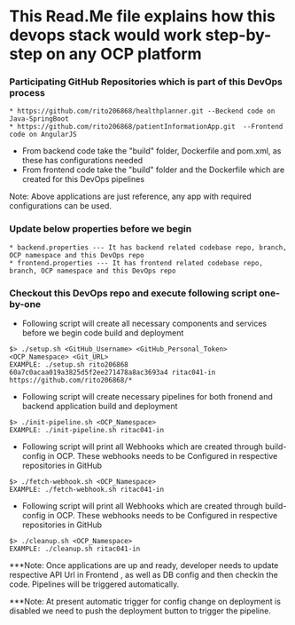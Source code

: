 # This Read.Me file explains how this devops stack would work step-by-step on any OCP platform

### Participating GitHub Repositories which is part of this DevOps process

```
* https://github.com/rito206868/healthplanner.git --Beckend code on Java-SpringBoot
* https://github.com/rito206868/patientInformationApp.git  --Frontend code on AngularJS
```

* From backend code take the "build" folder, Dockerfile and pom.xml, as these has configurations needed
* From frontend code take the "build" folder and the Dockerfile which are created for this DevOps pipelines

Note: Above applications are just reference, any app with required configurations can be used.

### Update below properties before we begin

```
* backend.properties --- It has backend related codebase repo, branch, OCP namespace and this DevOps repo
* frontend.properties --- It has frontend related codebase repo, branch, OCP namespace and this DevOps repo
```

### Checkout this DevOps repo and execute following script one-by-one

* Following script will create all necessary components and services before we begin code build and deployment
```
$> ./setup.sh <GitHub_Username> <GitHub_Personal_Token> <OCP_Namespace> <Git_URL>
EXAMPLE: ./setup.sh rito206868 60a7c0acaa019a3825d5f2ee271478a8ac3693a4 ritac041-in https://github.com/rito206868/*
```

* Following script will create necessary pipelines for both fronend and backend application build and deployment
```
$> ./init-pipeline.sh <OCP_Namespace>
EXAMPLE: ./init-pipeline.sh ritac041-in
```

* Following script will print all Webhooks which are created through build-config in OCP. These webhooks needs to be 
Configured in respective repositories in GitHub
```
$> ./fetch-webhook.sh <OCP_Namespace>
EXAMPLE: ./fetch-webhook.sh ritac041-in
```

* Following script will print all Webhooks which are created through build-config in OCP. These webhooks needs to be 
Configured in respective repositories in GitHub
```
$> ./cleanup.sh <OCP_Namespace>
EXAMPLE: ./cleanup.sh ritac041-in
```

***Note: Once applications are up and ready, developer needs to update respective API Url in Frontend , as well as DB config and then
checkin the code. Pipelines will be triggered automatically.

***Note: At present automatic trigger for config change on deployment is disabled we need to push the deployment button to trigger
the pipeline.


